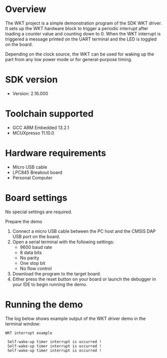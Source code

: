 Overview
========
The WKT project is a simple demonstration program of the SDK WKT driver. It sets up the WKT hardware 
block to trigger a periodic interrupt after loading a counter value and counting down to 0. 
When the WKT interrupt is triggered a message printed on the UART terminal and the LED is toggled on the board.

Depending on the clock source, the WKT can be used for waking up the part from any low power mode or for general-purpose
timing.

SDK version
===========
- Version: 2.16.000

Toolchain supported
===================
- GCC ARM Embedded  13.2.1
- MCUXpresso  11.10.0

Hardware requirements
=====================
- Micro USB cable
- LPC845 Breakout board
- Personal Computer

Board settings
==============
No special settings are required.

Prepare the demo
1.  Connect a micro USB cable between the PC host and the CMSIS DAP USB port on the board.
2.  Open a serial terminal with the following settings:
    - 9600 baud rate
    - 8 data bits
    - No parity
    - One stop bit
    - No flow control
3.  Download the program to the target board.
4.  Either press the reset button on your board or launch the debugger in your IDE to begin running the demo.

Running the demo
================
The log below shows example output of the WKT driver demo in the terminal window:
~~~~~~~~~~~~~~~~~~~~~~~~~~~~~~~~~~~
WKT interrupt example

 Self-wake-up timer interrupt is occurred !
 Self-wake-up timer interrupt is occurred !
 Self-wake-up timer interrupt is occurred !
~~~~~~~~~~~~~~~~~~~~~~~~~~~~~~~~~~~
